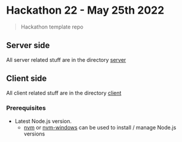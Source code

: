 # Hackathon 22 - May 25th 2022

> Hackathon template repo

## Server side

All server related stuff are in the directory [server](./server/)

## Client side

All client related stuff are in the directory [client](./client/)

### Prerequisites

- Latest Node.js version.
  - [nvm](https://github.com/nvm-sh/nvm) or [nvm-windows](https://github.com/coreybutler/nvm-windows) can be used to install / manage Node.js versions
